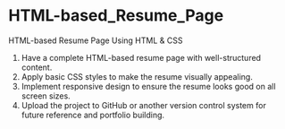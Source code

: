 # HTML-based_Resume_Page
HTML-based Resume Page Using HTML &amp; CSS

1. Have a complete HTML-based resume page with well-structured content.
2. Apply basic CSS styles to make the resume visually appealing.
3. Implement responsive design to ensure the resume looks good on all screen sizes.
4. Upload the project to GitHub or another version control system for future reference and portfolio building.